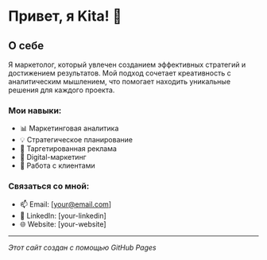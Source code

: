 # Привет, я Kita! 👋

## О себе

Я маркетолог, который увлечен созданием эффективных стратегий и достижением результатов. Мой подход сочетает креативность с аналитическим мышлением, что помогает находить уникальные решения для каждого проекта.

### Мои навыки:
- 📊 Маркетинговая аналитика
- 💡 Стратегическое планирование
- 🎯 Таргетированная реклама
- 📱 Digital-маркетинг
- 🤝 Работа с клиентами

### Связаться со мной:
- 📫 Email: [your@email.com]
- 💼 LinkedIn: [your-linkedin]
- 🌐 Website: [your-website]

<!-- 
Добавьте свое фото:
![Фото](url-to-your-photo)
-->

---
*Этот сайт создан с помощью GitHub Pages*

